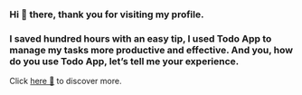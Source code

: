 ### Hi 👋 there, thank you for visiting my profile.
### I saved hundred hours with an easy tip, I used Todo App to manage my tasks more productive and effective. And you, how do you use Todo App, let’s tell me your experience.

 Click [here 🤗](https://forms.gle/VdgGrC4ds2UKDLMy8) to discover more.
